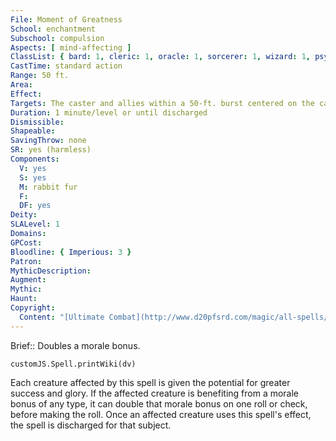 ```yaml
---
File: Moment of Greatness
School: enchantment
Subschool: compulsion
Aspects: [ mind-affecting ]
ClassList: { bard: 1, cleric: 1, oracle: 1, sorcerer: 1, wizard: 1, psychic: 1 }
CastTime: standard action
Range: 50 ft.
Area: 
Effect: 
Targets: The caster and allies within a 50-ft. burst centered on the caster
Duration: 1 minute/level or until discharged
Dismissible: 
Shapeable: 
SavingThrow: none
SR: yes (harmless)
Components:
  V: yes
  S: yes
  M: rabbit fur
  F: 
  DF: yes
Deity: 
SLALevel: 1
Domains: 
GPCost: 
Bloodline: { Imperious: 3 }
Patron: 
MythicDescription: 
Augment: 
Mythic: 
Haunt: 
Copyright:
  Content: "[Ultimate Combat](http://www.d20pfsrd.com/magic/all-spells/m/moment-of-greatness)"
---
```

Brief:: Doubles a morale bonus.

```dataviewjs
customJS.Spell.printWiki(dv)
```

Each creature affected by this spell is given the potential for greater success and glory. If the affected creature is benefiting from a morale bonus of any type, it can double that morale bonus on one roll or check, before making the roll. Once an affected creature uses this spell's effect, the spell is discharged for that subject.
